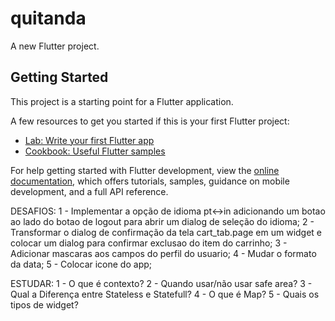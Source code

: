 # quitanda

A new Flutter project.

## Getting Started

This project is a starting point for a Flutter application.

A few resources to get you started if this is your first Flutter project:

- [Lab: Write your first Flutter app](https://docs.flutter.dev/get-started/codelab)
- [Cookbook: Useful Flutter samples](https://docs.flutter.dev/cookbook)

For help getting started with Flutter development, view the
[online documentation](https://docs.flutter.dev/), which offers tutorials,
samples, guidance on mobile development, and a full API reference.


DESAFIOS:
1 - Implementar a opção de idioma pt<->in adicionando um botao ao lado do botao de logout para abrir um dialog de seleção do idioma;
2 - Transformar o dialog de confirmação da tela cart_tab.page em um widget e colocar um dialog para confirmar exclusao do item do carrinho;
3 - Adicionar mascaras aos campos do perfil do usuario;
4 - Mudar o formato da data;
5 - Colocar icone do app;

ESTUDAR:
1 - O que é contexto?
2 - Quando usar/não usar safe area?
3 - Qual a Diferença entre Stateless e Statefull?
4 - O que é Map?
5 - Quais os tipos de widget?